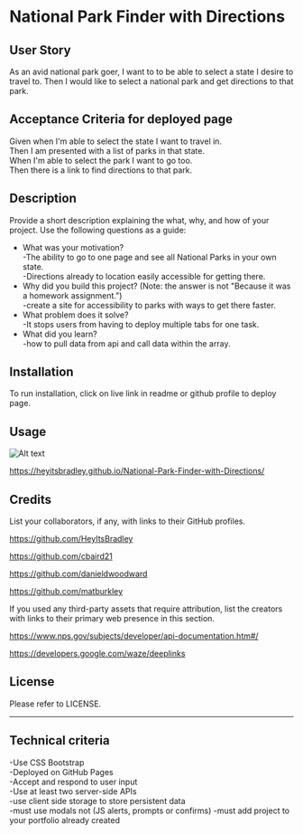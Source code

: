 # National Park Finder with Directions

## User Story

As an avid national park goer, I want to to be able to select a state I desire to travel to. Then I would like to select a national park and get directions to that park.

## Acceptance Criteria for deployed page

Given when I'm able to select the state I want to travel in.  
Then I am presented with a list of parks in that state.  
When I'm able to select the park I want to go too.  
Then there is a link to find directions to that park.

## Description

Provide a short description explaining the what, why, and how of your project. Use the following questions as a guide:

- What was your motivation?  
  -The ability to go to one page and see all National Parks in your own state.  
  -Directions already to location easily accessible for getting there.
- Why did you build this project? (Note: the answer is not "Because it was a homework assignment.")  
  -create a site for accessibility to parks with ways to get there faster.
- What problem does it solve?  
  -It stops users from having to deploy multiple tabs for one task.
- What did you learn?  
  -how to pull data from api and call data within the array.

## Installation

To run installation, click on live link in readme or github profile to deploy page.

## Usage

![Alt text](../../../../../../C:/Users/12149/Desktop/Bootcamp/Park-Finder-with-Directions/assets/live-deployed-page.png)

https://heyitsbradley.github.io/National-Park-Finder-with-Directions/

## Credits

List your collaborators, if any, with links to their GitHub profiles.

https://github.com/HeyItsBradley

https://github.com/cbaird21

https://github.com/danieldwoodward

https://github.com/matburkley

If you used any third-party assets that require attribution, list the creators with links to their primary web presence in this section.

https://www.nps.gov/subjects/developer/api-documentation.htm#/

https://developers.google.com/waze/deeplinks

## License

Please refer to LICENSE.

---

## Technical criteria

-Use CSS Bootstrap  
-Deployed on GitHub Pages  
-Accept and respond to user input  
-Use at least two server-side APIs  
-use client side storage to store persistent data  
-must use modals not (JS alerts, prompts or confirms)
-must add project to your portfolio already created
